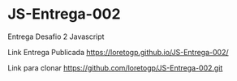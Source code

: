 # JS-Entrega-002
 Entrega Desafio 2 Javascript

Link Entrega Publicada
https://loretogp.github.io/JS-Entrega-002/

Link para clonar
https://github.com/loretogp/JS-Entrega-002.git
